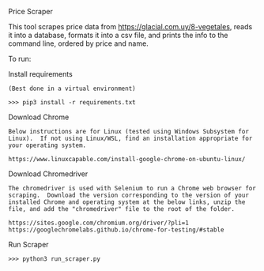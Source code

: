 Price Scraper

This tool scrapes price data from https://glacial.com.uy/8-vegetales, reads it into a database,
formats it into a csv file, and prints the info to the command line, ordered by price and name.

To run:

Install requirements

    (Best done in a virtual environment)

    >>> pip3 install -r requirements.txt

Download Chrome

    Below instructions are for Linux (tested using Windows Subsystem for Linux).  If not using Linux/WSL, find an installation appropriate for your operating system.

    https://www.linuxcapable.com/install-google-chrome-on-ubuntu-linux/

Download Chromedriver

    The chromedriver is used with Selenium to run a Chrome web browser for scraping.  Download the version corresponding to the version of your installed Chrome and operating system at the below links, unzip the file, and add the "chromedriver" file to the root of the folder.

    https://sites.google.com/chromium.org/driver/?pli=1
    https://googlechromelabs.github.io/chrome-for-testing/#stable

Run Scraper

    >>> python3 run_scraper.py
